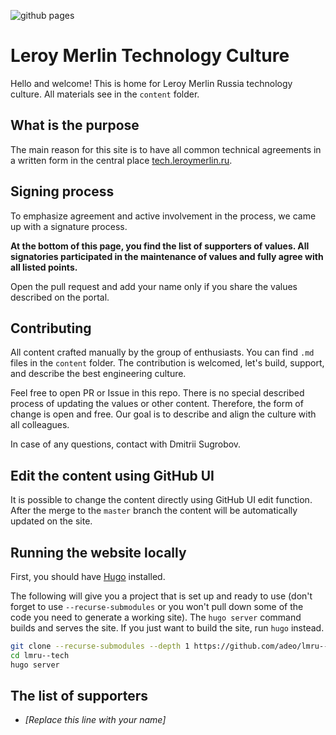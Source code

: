 ![github pages](https://github.com/adeo/lmru--tech/workflows/github%20pages/badge.svg) 

# Leroy Merlin Technology Culture

Hello and welcome! This is home for Leroy Merlin Russia technology culture. All materials see in the `content` folder.

## What is the purpose

The main reason for this site is to have all common technical agreements in a written form in the central place [tech.leroymerlin.ru](https://tech.leroymerlin.ru/).

## Signing process

To emphasize agreement and active involvement in the process, we came up with a signature process.

**At the bottom of this page, you find the list of supporters of values.
All signatories participated in the maintenance of values and fully agree with all listed points.**

Open the pull request and add your name only if you share the values described on the portal.

## Contributing

All content crafted manually by the group of enthusiasts.
You can find `.md` files in the `content` folder.
The contribution is welcomed, let's build, support, and describe the best engineering culture.

Feel free to open PR or Issue in this repo. 
There is no special described process of updating the values or other content.
Therefore, the form of change is open and free. 
Our goal is to describe and align the culture with all colleagues.

In case of any questions, contact with Dmitrii Sugrobov.

## Edit the content using GitHub UI

It is possible to change the content directly using GitHub UI edit function. 
After the merge to the `master` branch the content will be automatically updated on the site.

## Running the website locally

First, you should have [Hugo](https://gohugo.io/getting-started/installing/) installed.

The following will give you a project that is set up and ready to use (don't forget to use `--recurse-submodules` or you won't pull down some of the code you need to generate a working site). The `hugo server` command builds and serves the site. If you just want to build the site, run `hugo` instead.

```bash
git clone --recurse-submodules --depth 1 https://github.com/adeo/lmru--tech
cd lmru--tech
hugo server
```

## The list of supporters

* *[Replace this line with your name]*